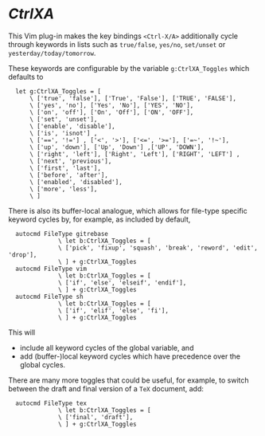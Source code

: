 *CtrlXA*
=========

This Vim plug-in makes the key bindings `<Ctrl-X/A>` additionally cycle through keywords in lists such as `true/false`, `yes/no`, `set/unset` or `yesterday/today/tomorrow`.

These keywords are configurable by the variable `g:CtrlXA_Toggles` which defaults to

```vim
  let g:CtrlXA_Toggles = [
      \ ['true', 'false'], ['True', 'False'], ['TRUE', 'FALSE'],
      \ ['yes', 'no'], ['Yes', 'No'], ['YES', 'NO'],
      \ ['on', 'off'], ['On', 'Off'], ['ON', 'OFF'],
      \ ['set', 'unset'],
      \ ['enable', 'disable'],
      \ ['is', 'isnot'] ,
      \ ['==', '!='] , ['<', '>'], ['<=', '>='], ['=~', '!~'],
      \ ['up', 'down'], ['Up', 'Down'] ,['UP', 'DOWN'],
      \ ['right', 'left'], ['Right', 'Left'], ['RIGHT', 'LEFT'] ,
      \ ['next', 'previous'],
      \ ['first', 'last'],
      \ ['before', 'after'],
      \ ['enabled', 'disabled'],
      \ ['more', 'less'],
      \ ]
```

There is also its buffer-local analogue, which allows for file-type specific
keyword cycles by, for example, as included by default,

```vim
  autocmd FileType gitrebase
              \ let b:CtrlXA_Toggles = [
              \ ['pick', 'fixup', 'squash', 'break', 'reword', 'edit', 'drop'],
              \ ] + g:CtrlXA_Toggles
  autocmd FileType vim
              \ let b:CtrlXA_Toggles = [
              \ ['if', 'else', 'elseif', 'endif'],
              \ ] + g:CtrlXA_Toggles
  autocmd FileType sh
              \ let b:CtrlXA_Toggles = [
              \ ['if', 'elif', 'else', 'fi'],
              \ ] + g:CtrlXA_Toggles
```
This will

- include all keyword cycles of the global variable, and
- add (buffer-)local keyword cycles which have precedence over the global cycles.

There are many more toggles that could be useful, for example, to switch between the draft and final version of a `TeX` document, add:
```vim
  autocmd FileType tex
              \ let b:CtrlXA_Toggles = [
              \ ['final', 'draft'],
              \ ] + g:CtrlXA_Toggles
```
